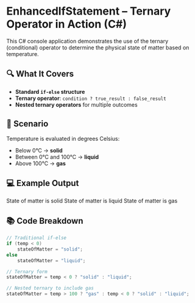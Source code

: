 # EnhancedIfStatement – Ternary Operator in Action (C#)

This C# console application demonstrates the use of the ternary (conditional) operator to determine the physical state of matter based on temperature.

## 🔍 What It Covers

- **Standard `if-else` structure**
- **Ternary operator**: `condition ? true_result : false_result`
- **Nested ternary operators** for multiple outcomes

## 🧪 Scenario

Temperature is evaluated in degrees Celsius:

- Below 0°C → **solid**
- Between 0°C and 100°C → **liquid**
- Above 100°C → **gas**

## 💻 Example Output

State of matter is solid
State of matter is liquid
State of matter is gas


## 📚 Code Breakdown

```csharp
// Traditional if-else
if (temp < 0)
    stateOfMatter = "solid";
else
    stateOfMatter = "liquid";

// Ternary form
stateOfMatter = temp < 0 ? "solid" : "liquid";

// Nested ternary to include gas
stateOfMatter = temp > 100 ? "gas" : temp < 0 ? "solid" : "liquid";
